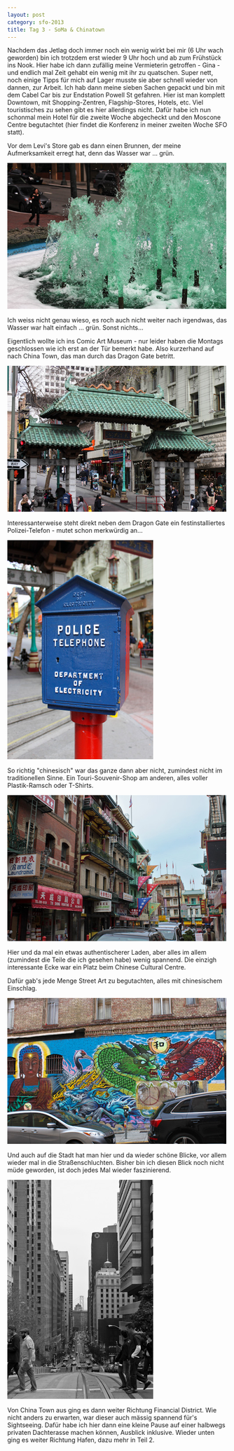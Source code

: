 ```yaml
---
layout: post
category: sfo-2013
title: Tag 3 - SoMa & Chinatown
---
```


Nachdem das Jetlag doch immer noch ein wenig wirkt bei mir (6 Uhr wach geworden) bin ich trotzdem erst wieder 9 Uhr hoch und ab zum Frühstück ins Nook. Hier habe ich dann zufällig meine Vermieterin getroffen - Gina - und endlich mal Zeit gehabt ein wenig mit ihr zu quatschen. Super nett, noch einige Tipps für mich auf Lager musste sie aber schnell wieder von dannen, zur Arbeit. Ich hab dann meine sieben Sachen gepackt und bin mit dem Cabel Car bis zur Endstation Powell St gefahren. Hier ist man komplett Downtown, mit Shopping-Zentren, Flagship-Stores, Hotels, etc. Viel touristisches zu sehen gibt es hier allerdings nicht. Dafür habe ich nun schonmal mein Hotel für die zweite Woche abgecheckt und den Moscone Centre begutachtet (hier findet die Konferenz in meiner zweiten Woche SFO statt).

Vor dem Levi's Store gab es dann einen Brunnen, der meine Aufmerksamkeit erregt hat, denn das Wasser war … grün.

![Grünes Wasser im Springbrunnen](/images-blog/sfo-2013/20130318_1.jpg)

Ich weiss nicht genau wieso, es roch auch nicht weiter nach irgendwas, das Wasser war halt einfach … grün. Sonst nichts…

Eigentlich wollte ich ins Comic Art Museum - nur leider haben die Montags geschlossen wie ich erst an der Tür bemerkt habe. Also kurzerhand auf nach China Town, das man durch das Dragon Gate betritt.

![China Town - Dragon Gate](/images-blog/sfo-2013/20130318_2.jpg)

Interessanterweise steht direkt neben dem Dragon Gate ein festinstalliertes Polizei-Telefon - mutet schon merkwürdig an...

![Polizei Telefon](/images-blog/sfo-2013/20130318_3.jpg)

So richtig "chinesisch" war das ganze dann aber nicht, zumindest nicht im traditionellen Sinne. Ein Touri-Souvenir-Shop am anderen, alles voller Plastik-Ramsch oder T-Shirts.

![China Town - Shops](/images-blog/sfo-2013/20130318_6.jpg)

Hier und da mal ein etwas authentischerer Laden, aber alles im allem (zumindest die Teile die ich gesehen habe) wenig spannend. Die einzigh interessante Ecke war ein Platz beim Chinese Cultural Centre.

Dafür gab's jede Menge Street Art zu begutachten, alles mit chinesischem Einschlag.

![China Town - Street Art](/images-blog/sfo-2013/20130318_5.jpg)

Und auch auf die Stadt hat man hier und da wieder schöne Blicke, vor allem wieder mal in die Straßenschluchten. Bisher bin ich diesen Blick noch nicht müde geworden, ist doch jedes Mal wieder faszinierend.

![Streets of San Francisco](/images-blog/sfo-2013/20130318_4.jpg)

Von China Town aus ging es dann weiter Richtung Financial District. Wie nicht anders zu erwarten, war dieser auch mässig spannend für's Sightseeing. Dafür habe ich hier dann eine kleine Pause auf einer halbwegs privaten Dachterasse machen können, Ausblick inklusive. Wieder unten ging es weiter Richtung Hafen, dazu mehr in Teil 2.